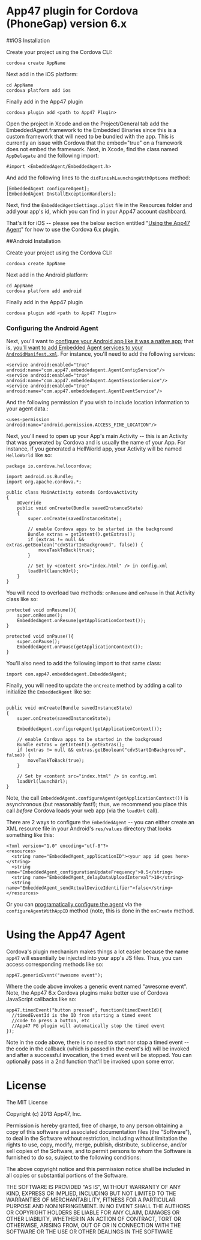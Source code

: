 # App47 plugin for Cordova (PhoneGap) version 6.x

##iOS Installation

Create your project using the Cordova CLI:

```
cordova create AppName
```

Next add in the iOS platform:

```
cd AppName
cordova platform add ios
```

Finally add in the App47 plugin

```
cordova plugin add <path to App47 Plugin>
```

Open the project in Xcode and on the Project/General tab add the EmbeddedAgent.framework to the Embedded Binaries since this is a custom framework that will need to be bundled with the app.   This is currently an issue with Cordova that the embed="true" on a framework does not embed the framework. 
Next, in Xcode, find the class named `AppDelegate` and the following import:

```
#import <EmbeddedAgent/EmbeddedAgent.h>
```

And add the following lines to the `didFinishLaunchingWithOptions` method:

```
[EmbeddedAgent configureAgent];
[EmbeddedAgent InstallExceptionHandlers];
```


Next, find the `EmbeddedAgentSettings.plist` file in the Resources folder and add your app's id, which you can find in your App47 account dashboard. 

That's it for iOS -- please see the below section entitled "[Using the App47 Agent](#using-the-app47-agent)" for how to use the Cordova 6.x plugin. 


##Android Installation

Create your project using the Cordova CLI:

```
cordova create AppName
```

Next add in the Android platform:

```
cd AppName
cordova platform add android
```

Finally add in the App47 plugin

```
cordova plugin add <path to App47 Plugin>
```
### Configuring the Android Agent

Next, you'll want to [configure your Android app like it was a native app](http://app47.com/wiki/doku.php?id=configure:androidapp); that is, [you'll want to add Embedded Agent services to your `AndroidManifest.xml`](http://app47.com/wiki/doku.php?id=configure:androidapp#add_embedded_agent_services_to_androidmanifestxml). For instance, you'll need to add the following services:

```
<service android:enabled="true" android:name="com.app47.embeddedagent.AgentConfigService"/>
<service android:enabled="true" android:name="com.app47.embeddedagent.AgentSessionService"/>
<service android:enabled="true" android:name="com.app47.embeddedagent.AgentEventService"/>
``` 

And the following permission if you wish to include location information to your agent data.:

```
<uses-permission android:name="android.permission.ACCESS_FINE_LOCATION"/>
```

Next, you'll need to open up your App's main Activity -- this is an Activity that was generated by Cordova and is usually the name of your App. For instance, if you generated a HellWorld app, your Activity will be named `HelloWorld` like so:

```
package io.cordova.hellocordova;

import android.os.Bundle;
import org.apache.cordova.*;

public class MainActivity extends CordovaActivity
{
    @Override
    public void onCreate(Bundle savedInstanceState)
    {
        super.onCreate(savedInstanceState);

        // enable Cordova apps to be started in the background
        Bundle extras = getIntent().getExtras();
        if (extras != null && extras.getBoolean("cdvStartInBackground", false)) {
            moveTaskToBack(true);
        }

        // Set by <content src="index.html" /> in config.xml
        loadUrl(launchUrl);
    }
}

```

You will need to overload two methods: `onResume` and `onPause` in that Activity class like so:

```
protected void onResume(){
	super.onResume();
	EmbeddedAgent.onResume(getApplicationContext());
}

protected void onPause(){
	super.onPause();
	EmbeddedAgent.onPause(getApplicationContext());
}
```

You'll also need to add the following import to that same class:

```
import com.app47.embeddedagent.EmbeddedAgent;
```

Finally, you will need to update the `onCreate` method by adding a call to initialize the `EmbeddedAgent` like so:

```

public void onCreate(Bundle savedInstanceState)
{
    super.onCreate(savedInstanceState);
        
    EmbeddedAgent.configureAgent(getApplicationContext());
    
    // enable Cordova apps to be started in the background
    Bundle extras = getIntent().getExtras(); 
    if (extras != null && extras.getBoolean("cdvStartInBackground", false)) {
        moveTaskToBack(true);
    }
    
    // Set by <content src="index.html" /> in config.xml
    loadUrl(launchUrl);
}
```

Note, the call `EmbeddedAgent.configureAgent(getApplicationContext())` is asynchronous (but reasonably fast!); thus, we recommend you place this call _before_ Cordova loads your web app (via the `loadUrl` call).

There are 2 ways to configure the `EmbeddedAgent` -- you can either create an XML resource file in your Android's `res/values` directory that looks something like this:

```
<?xml version="1.0" encoding="utf-8"?>
<resources>
  <string name="EmbeddedAgent_applicationID"><your app id goes here></string>
  <string name="EmbeddedAgent_configurationUpdateFrequency">0.5</string>
  <string name="EmbeddedAgent_delayDataUploadInterval">10</string>
  <string name="EmbeddedAgent_sendActualDeviceIdentifier">false</string>
</resources>
``` 

Or you can [programatically configure the agent](http://app47.com/wiki/doku.php?id=configure:androidapp&#configure_embedded_agent) via the `configureAgentWithAppID` method (note, this is done in the `onCreate` method. 


# Using the App47 Agent


Cordova's plugin mechanism makes things a lot easier because the name `app47` will essentially be injected into your app's JS files. Thus, you can access corresponding methods like so:

```
app47.genericEvent("awesome event");
```

Where the code above invokes a generic event named "awesome event". Note, the App47 6.x Cordova plugins make better use of Cordova JavaScript callbacks like so:

```
app47.timedEvent("button pressed", function(timedEventId){
  //timedEventId is the ID from starting a timed event
  //code to press a button, etc
  //App47 PG plugin will automatically stop the timed event
});
``` 

Note in the code above, there is no need to start nor stop a timed event -- the code in the callback (which is passed in the event's id) will be invoked and after a successful invocation, the timed event will be stopped. You can optionally pass in a 2nd function that'll be invoked upon some error.

# License

The MIT License

Copyright (c) 2013 App47, Inc.

Permission is hereby granted, free of charge, to any person obtaining a copy of this software and associated documentation files (the "Software"), to deal in the Software without restriction, including without limitation the rights to use, copy, modify, merge, publish, distribute, sublicense, and/or sell copies of the Software, and to permit persons to whom the Software is furnished to do so, subject to the following conditions:

The above copyright notice and this permission notice shall be included in all copies or substantial portions of the Software.

THE SOFTWARE IS PROVIDED "AS IS", WITHOUT WARRANTY OF ANY KIND, EXPRESS OR IMPLIED, INCLUDING BUT NOT LIMITED TO THE WARRANTIES OF MERCHANTABILITY, FITNESS FOR A PARTICULAR PURPOSE AND NONINFRINGEMENT. IN NO EVENT SHALL THE AUTHORS OR COPYRIGHT HOLDERS BE LIABLE FOR ANY CLAIM, DAMAGES OR OTHER LIABILITY, WHETHER IN AN ACTION OF CONTRACT, TORT OR OTHERWISE, ARISING FROM, OUT OF OR IN CONNECTION WITH THE SOFTWARE OR THE USE OR OTHER DEALINGS IN THE SOFTWARE

